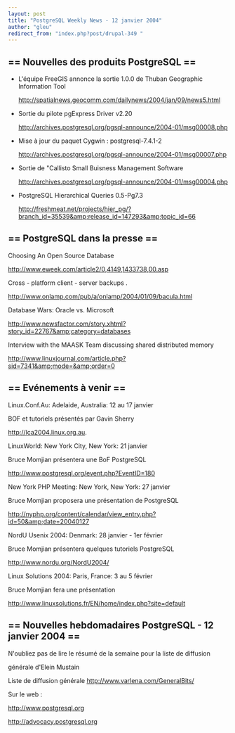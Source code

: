 ```yaml
---
layout: post
title: "PostgreSQL Weekly News - 12 janvier 2004"
author: "gleu"
redirect_from: "index.php?post/drupal-349 "
---
```




<p><!--break--></p>

<h2>== Nouvelles des produits PostgreSQL ==</h2>

<ul>

<li>L'équipe FreeGIS annonce la sortie 1.0.0 de Thuban Geographic Information Tool<br />

<a href="http://spatialnews.geocomm.com/dailynews/2004/jan/09/news5.html">http://spatialnews.geocomm.com/dailynews/2004/jan/09/news5.html</a>

</li>

<li>Sortie du pilote pgExpress Driver v2.20<br />

<a href="http://archives.postgresql.org/pgsql-announce/2004-01/msg00008.php">http://archives.postgresql.org/pgsql-announce/2004-01/msg00008.php</a>

</li>

<li>Mise à jour du paquet Cygwin : postgresql-7.4.1-2<br />

<a href="http://archives.postgresql.org/pgsql-announce/2004-01/msg00007.php">http://archives.postgresql.org/pgsql-announce/2004-01/msg00007.php</a>

</li>

<li>Sortie de "Callisto Small Buisness Management Software<br />

<a href="http://archives.postgresql.org/pgsql-announce/2004-01/msg00004.php">http://archives.postgresql.org/pgsql-announce/2004-01/msg00004.php</a>

</li>

<li>PostgreSQL Hierarchical Queries 0.5-Pg7.3<br />

<a href="http://freshmeat.net/projects/hier_pg/?branch_id=35539&amp;release_id=147293&amp;topic_id=66">http://freshmeat.net/projects/hier_pg/?branch_id=35539&amp;release_id=147293&amp;topic_id=66</a>

</li>

</ul>

<h2>== PostgreSQL dans la presse ==</h2>

Choosing An Open Source Database

http://www.eweek.com/article2/0,4149,1433738,00.asp

Cross - platform client - server backups .

http://www.onlamp.com/pub/a/onlamp/2004/01/09/bacula.html

Database Wars: Oracle vs. Microsoft

http://www.newsfactor.com/story.xhtml?story_id=22767&amp;category=databases

Interview with the MAASK Team discussing shared distributed memory

http://www.linuxjournal.com/article.php?sid=7341&amp;mode=&amp;order=0

<h2>== Evénements à venir ==</h2>

Linux.Conf.Au: Adelaide, Australia: 12 au 17 janvier

BOF et tutoriels présentés par Gavin Sherry

http://lca2004.linux.org.au.

LinuxWorld: New York City, New York: 21 janvier

Bruce Momjian présentera une BoF PostgreSQL

http://www.postgresql.org/event.php?EventID=180

New York PHP Meeting: New York, New York: 27 janvier

Bruce Momjian proposera une présentation de PostgreSQL

http://nyphp.org/content/calendar/view_entry.php?id=50&amp;date=20040127

NordU Usenix 2004: Denmark: 28 janvier - 1er février

Bruce Momjian présentera quelques tutoriels PostgreSQL

http://www.nordu.org/NordU2004/

Linux Solutions 2004: Paris, France: 3 au 5 février

Bruce Momjian fera une présentation

http://www.linuxsolutions.fr/EN/home/index.php?site=default

<h2>== Nouvelles hebdomadaires PostgreSQL - 12 janvier 2004 ==</h2>

N'oubliez pas de lire le résumé de la semaine pour la liste de diffusion

générale d'Elein Mustain

Liste de diffusion générale http://www.varlena.com/GeneralBits/

Sur le web :

http://www.postgresql.org

http://advocacy.postgresql.org